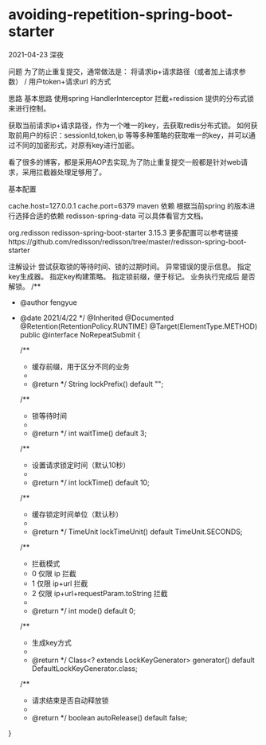 # avoiding-repetition-spring-boot-starter

2021-04-23 深夜

问题
为了防止重复提交，通常做法是： 将请求ip+请求路径（或者加上请求参数） / 用户token+请求url 的方式

思路
基本思路
使用spring HandlerInterceptor 拦截+redission 提供的分布式锁来进行控制。

获取当前请求ip+请求路径，作为一个唯一的key，去获取redis分布式锁。 如何获取前用户的标识：sessionId,token,ip 等等多种策略的获取唯一的key，并可以通过不同的加密形式，对原有key进行加密。

看了很多的博客，都是采用AOP去实现,为了防止重复提交一般都是针对web请求，采用拦截器处理足够用了。

基本配置

cache.host=127.0.0.1
cache.port=6379
maven 依赖
根据当前spring 的版本进行选择合适的依赖 redisson-spring-data 可以具体看官方文档。

 <dependency>
   <groupId>org.redisson</groupId>
   <artifactId>redisson-spring-boot-starter</artifactId>
   <version>3.15.3</version>
</dependency>
更多配置可以参考链接
https://github.com/redisson/redisson/tree/master/redisson-spring-boot-starter

注解设计
尝试获取锁的等待时间、锁的过期时间。
异常错误的提示信息。
指定key生成器。
指定key构建策略。
指定锁前缀，便于标记。
业务执行完成后 是否解锁。
/**
 * @author fengyue
 * @date 2021/4/22
 */
@Inherited
@Documented
@Retention(RetentionPolicy.RUNTIME)
@Target(ElementType.METHOD)
public @interface NoRepeatSubmit {

    /**
     * 缓存前缀，用于区分不同的业务
     *
     * @return
     */
    String lockPrefix() default "";


    /**
     * 锁等待时间
     *
     * @return
     */
    int waitTime() default 3;

    /**
     * 设置请求锁定时间（默认10秒）
     *
     * @return
     */
    int lockTime() default 10;

    /**
     * 缓存锁定时间单位（默认秒）
     *
     * @return
     */
    TimeUnit lockTimeUnit() default TimeUnit.SECONDS;


    /**
     * 拦截模式
     * 0 仅限 ip 拦截
     * 1 仅限 ip+url 拦截
     * 2 仅限 ip+url+requestParam.toString 拦截
     *
     * @return
     */
    int mode() default 0;


    /**
     * 生成key方式
     *
     * @return
     */
    Class<? extends LockKeyGenerator> generator() default DefaultLockKeyGenerator.class;


    /**
     * 请求结束是否自动释放锁
     *
     * @return
     */
    boolean autoRelease() default false;


}
